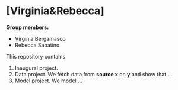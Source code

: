 # \[Virginia&Rebecca\]

**Group members:**
- Virginia Bergamasco
- Rebecca Sabatino


This repository contains  
1. Inaugural project. 
2. Data project. We fetch data from **source x** on **y** and show that ...
3. Model project. We model ...
